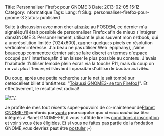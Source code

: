Title: Personnaliser Firefox pour GNOME 3
Date: 2013-02-05 15:12
Category: Informatique
Tags:
Lang: fr
Slug: personnaliser-firefox-pour-gnome-3
Status: published

Suite à discussion avec mon cher [afranke](http://www.alexandrefranke.com) au FOSDEM, ce dernier m'a signaléqu'il était possible de personnaliser Firefox afin de mieux s'intégrer dansGNOME 3. Personnellement, utilisant le plus souvent mon netbook, qui a unerésolution limitée (1024x600), gagner quelques pixels en résolution verticalem'intéresse. J'ai beau ne pas utiliser Web (epiphany), j'aime beaucoup commentce dernier sait se faire discret en termes d'espace occupé par l'interface,afin d'en laisser le plus possible au contenu. J'avais l'habitude d'utiliser lemode plein écran via la touche F11, mais du coup on ne voit plus l'heure, et ildevient impossible d'utilise rle bouton activités.

Du coup, après une petite recherche sur le net je suit tombé sur cetexcellent billet d'antistress: "[Toiaussi GNOME3-ise ton Firefox !](http://libre-ouvert.toile-libre.org/index.php?article117/toi-aussi-gnome3-firefox-adwaita-htitle-movable-firefox-button-tab-bar-omnibar)". Et effectivement, le résultat est radical!

[![\\"\\"](/public/gnome/.GNOME_3_d_Firefox_m.jpg "\"Firefox")](/public/gnome/GNOME_3_d_Firefox.png)

Je profite de mes tout récents super-pouvoirs de co-mainteneur de[Planet GNOME-FR](http://planete.gnomefr.org/)conférés par [vuntz](http://www.vuntz.net) pourrappeler que si vous souhaitez être intégrés à Planet GNOME-FR, il vous suffitde lire les [conditions d'inscription](http://live.gnome.org/PlanetGnome) et voir sivous êtes éligibles. Et si vous ne faites pas partie de la fondation GNOME,vous devriez peut être [postuler](http://www.gnome.org/foundation/membership/) ;-)
